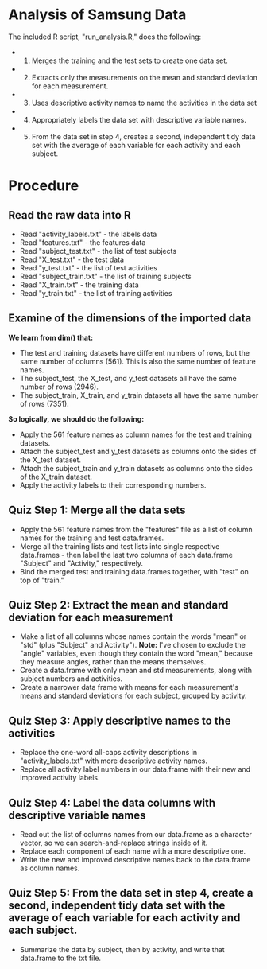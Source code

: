Analysis of Samsung Data
====================
The included R script, "run_analysis.R," does the following:
- 1. Merges the training and the test sets to create one data set.
- 2. Extracts only the measurements on the mean and standard deviation for each measurement. 
- 3. Uses descriptive activity names to name the activities in the data set
- 4. Appropriately labels the data set with descriptive variable names. 
- 5. From the data set in step 4, creates a second, independent tidy data set with the average of each variable for each activity and each subject.


Procedure
====================

Read the raw data into R
--------------------
- Read "activity_labels.txt" - the labels data
- Read "features.txt" - the features data
- Read "subject_test.txt" - the list of test subjects
- Read "X_test.txt" - the test data
- Read "y_test.txt" - the list of test activities
- Read "subject_train.txt" - the list of training subjects
- Read "X_train.txt" - the training data
- Read "y_train.txt" - the list of training activities


Examine of the dimensions of the imported data
--------------------

**We learn from dim() that:**
- The test and training datasets have different numbers of rows, but the same number of columns (561). This is also the same number of feature names.
- The subject_test, the X_test, and y_test datasets all have the same number of rows (2946).
- The subject_train, X_train, and y_train datasets all have the same number of rows (7351).

**So logically, we should do the following:**
- Apply the 561 feature names as column names for the test and training datasets.
- Attach the subject_test and y_test datasets as columns onto the sides of the X_test dataset.
- Attach the subject_train and y_train datasets as columns onto the sides of the X_train dataset.
- Apply the activity labels to their corresponding numbers.


Quiz Step 1: Merge all the data sets
--------------------

- Apply the 561 feature names from the "features" file as a list of column names for the training and test data.frames.
- Merge all the training lists and test lists into single respective data.frames - then label the last two columns of each data.frame "Subject" and "Activity," respectively.
- Bind the merged test and training data.frames together, with "test" on top of "train."


Quiz Step 2: Extract the mean and standard deviation for each measurement
--------------------
- Make a list of all columns whose names contain the words "mean" or "std" (plus "Subject" and Activity"). **Note:** I've chosen to exclude the "angle" variables, even though they contain the word "mean," because they measure angles, rather than the means themselves.
- Create a data.frame with only mean and std measurements, along with subject numbers and activities.
- Create a narrower data frame with means for each measurement's means and standard deviations for each subject, grouped by activity.


Quiz Step 3: Apply descriptive names to the activities
--------------------
- Replace the one-word all-caps activity descriptions in "activity_labels.txt" with more descriptive activity names.
- Replace all activity label numbers in our data.frame with their new and improved activity labels.



Quiz Step 4: Label the data columns with descriptive variable names
--------------------
- Read out the list of columns names from our data.frame as a character vector, so we can search-and-replace strings inside of it.
- Replace each component of each name with a more descriptive one.
- Write the new and improved descriptive names back to the data.frame as column names.


Quiz Step 5: From the data set in step 4, create a second, independent tidy data set with the average of each variable for each activity and each subject.
--------------------
- Summarize the data by subject, then by activity, and write that data.frame to the txt file.






